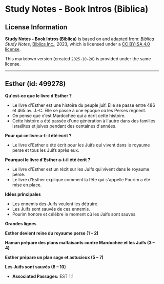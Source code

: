# Study Notes - Book Intros (Biblica)

## License Information

**Study Notes - Book Intros (Biblica)** is based on and adapted from: _Biblica Study Notes_, [Biblica Inc.](https://www.biblica.com/), 2023, which is licensed under a [CC BY-SA 4.0 license](https://creativecommons.org/licenses/by-sa/4.0/legalcode.en).

This markdown version (created `2025-10-20`) is provided under the same license.



--------------------------------

## Esther (id: 499278)

**Qu'est\-ce que le livre d'Esther ?**

* Le livre d'Esther est une histoire du peuple juif. Elle se passe entre 486 et 465 av. J.\-C. Elle se passe à une époque où les Perses règnent.
* On pense que c'est Mardochée qui a écrit cette histoire.
* Cette histoire a été passée d'une génération à l'autre dans des familles israélites et juives pendant des centaines d'années.

**Pour qui ce livre a\-t\-il été écrit ?**

* Le livre d'Esther a été écrit pour les Juifs qui vivent dans le royaume perse et tous les Juifs après eux.

**Pourquoi le livre d'Esther a\-t\-il été écrit ?**

* Le livre d'Esther est un récit sur les Juifs qui vivent dans le royaume perse.
* Le livre d'Esther explique comment la fête qui s'appelle Pourim a été mise en place.

**Idées principales**

* Les ennemis des Juifs veulent les détruire.
* Les Juifs sont sauvés de ces ennemis.
* Pourim honore et célèbre le moment où les Juifs sont sauvés.

**Grandes lignes**

**Esther devient reine du royaume perse (1 – 2\)**

**Haman prépare des plans malfaisants contre Mardochée et les Juifs (3 – 4\)**

**Esther prépare un plan sage et astucieux (5 – 7\)**

**Les Juifs sont sauvés (8 – 10\)**

* **Associated Passages:** EST 1:1

